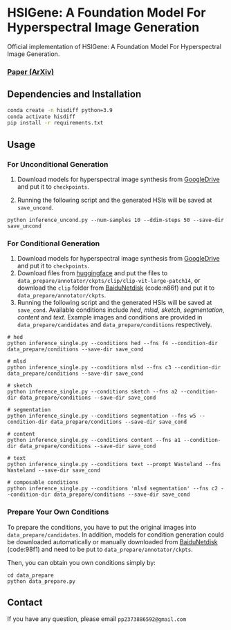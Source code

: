 # HSIGene: A Foundation Model For Hyperspectral Image Generation

Official implementation of HSIGene: A Foundation Model For Hyperspectral Image Generation.

### [Paper (ArXiv)]() 

## Dependencies and Installation
```bash
conda create -n hisdiff python=3.9
conda activate hisdiff
pip install -r requirements.txt
```

## Usage
### For Unconditional Generation

1. Download models for hyperspectral image synthesis from [GoogleDrive](https://drive.google.com/file/d/1bBSRn5uyrGcsXWzu4CTzLzO3MH-XYGct/view?usp=drive_link) and put it to `checkpoints`.

2. Running the following script and the generated HSIs will be saved at `save_uncond`. 

```
python inference_uncond.py --num-samples 10 --ddim-steps 50 --save-dir save_uncond
```

### For Conditional Generation
1. Download models for hyperspectral image synthesis from [GoogleDrive](https://drive.google.com/file/d/1bBSRn5uyrGcsXWzu4CTzLzO3MH-XYGct/view?usp=drive_link) and put it to `checkpoints`. 
2. Download files from [huggingface](https://huggingface.co/openai/clip-vit-large-patch14) and put the files to `data_prepare/annotator/ckpts/clip/clip-vit-large-patch14`, or download  the `clip` folder from [BaiduNetdisk](https://pan.baidu.com/s/1_rPPuJei_aklAFT-a0KZ0w?pwd=n86f) (code:n86f) and put it to `data_prepare/annotator/ckpts`.
3. Running the following script and the generated HSIs will be saved at `save_cond`. Available conditions include *hed*, *mlsd*, *sketch*, *segmentation*, *content* and *text*. Example images and conditions are provided in `data_prepare/candidates` and `data_prepare/conditions` respectively.
```
# hed
python inference_single.py --conditions hed --fns f4 --condition-dir data_prepare/conditions --save-dir save_cond

# mlsd
python inference_single.py --conditions mlsd --fns c3 --condition-dir data_prepare/conditions --save-dir save_cond

# sketch
python inference_single.py --conditions sketch --fns a2 --condition-dir data_prepare/conditions --save-dir save_cond

# segmentation
python inference_single.py --conditions segmentation --fns w5 --condition-dir data_prepare/conditions --save-dir save_cond

# content
python inference_single.py --conditions content --fns a1 --condition-dir data_prepare/conditions --save-dir save_cond

# text
python inference_single.py --conditions text --prompt Wasteland --fns Wasteland --save-dir save_cond

# composable conditions
python inference_single.py --conditions 'mlsd segmentation' --fns c2 --condition-dir data_prepare/conditions --save-dir save_cond
```

### Prepare Your Own Conditions
To prepare the conditions, you have to put the original images into `data_prepare/candidates`. In addition, models for condition generation could be downloaded automatically or manually downloaded from [BaiduNetdisk](https://pan.baidu.com/s/1K1Y__blA6uJVV9l1QG7QvQ?pwd=98f1) (code:98f1) and need to be put to `data_prepare/annotator/ckpts`. 

Then, you can obtain you own conditions simply by:
```
cd data_prepare
python data_prepare.py
```

## Contact
If you have any question, please email `pp2373886592@gmail.com`

